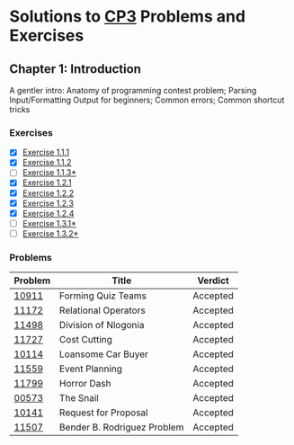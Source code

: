 # Solutions to [CP3](https://cpbook.net/) Problems and Exercises

## Chapter 1: Introduction

A gentler intro: Anatomy of programming contest problem; Parsing Input/Formatting Output for beginners; Common errors; Common shortcut tricks

### Exercises

- [x] [Exercise 1.1.1](https://github.com/kantuni/CP3/tree/master/Chapter%201/Exercise%201.1.1)
- [x] [Exercise 1.1.2](https://github.com/kantuni/CP3/blob/master/Chapter%201/Exercise%201.1.2)
- [ ] [Exercise 1.1.3*](https://github.com/kantuni/CP3/blob/master/Chapter%201/Exercise%201.1.3)
- [x] [Exercise 1.2.1](https://github.com/kantuni/CP3/blob/master/Chapter%201/Exercise%201.2.1)
- [x] [Exercise 1.2.2](https://github.com/kantuni/CP3/blob/master/Chapter%201/Exercise%201.2.2)
- [x] [Exercise 1.2.3](https://github.com/kantuni/CP3/blob/master/Chapter%201/Exercise%201.2.3)
- [x] [Exercise 1.2.4](https://github.com/kantuni/CP3/blob/master/Chapter%201/Exercise%201.2.4)
- [ ] [Exercise 1.3.1*](https://github.com/kantuni/CP3/tree/master/Chapter%201/Exercise%201.3.1)
- [ ] [Exercise 1.3.2*](https://github.com/kantuni/CP3/tree/master/Chapter%201/Exercise%201.3.2)

### Problems

| Problem                                                   | Title                       | Verdict  |
| --------------------------------------------------------- | --------------------------- | -------- |
| [10911](https://github.com/kantuni/UVa/tree/master/10911) | Forming Quiz Teams          | Accepted |
| [11172](https://github.com/kantuni/UVa/tree/master/11172) | Relational Operators        | Accepted |
| [11498](https://github.com/kantuni/UVa/tree/master/11498) | Division of Nlogonia        | Accepted |
| [11727](https://github.com/kantuni/UVa/tree/master/11727) | Cost Cutting                | Accepted |
| [10114](https://github.com/kantuni/UVa/tree/master/10114) | Loansome Car Buyer          | Accepted |
| [11559](https://github.com/kantuni/UVa/tree/master/11559) | Event Planning              | Accepted |
| [11799](https://github.com/kantuni/UVa/tree/master/11799) | Horror Dash                 | Accepted |
| [00573](https://github.com/kantuni/UVa/tree/master/11799) | The Snail                   | Accepted |
| [10141](https://github.com/kantuni/UVa/tree/master/10141) | Request for Proposal        | Accepted |
| [11507](https://github.com/kantuni/UVa/tree/master/11507) | Bender B. Rodriguez Problem | Accepted |